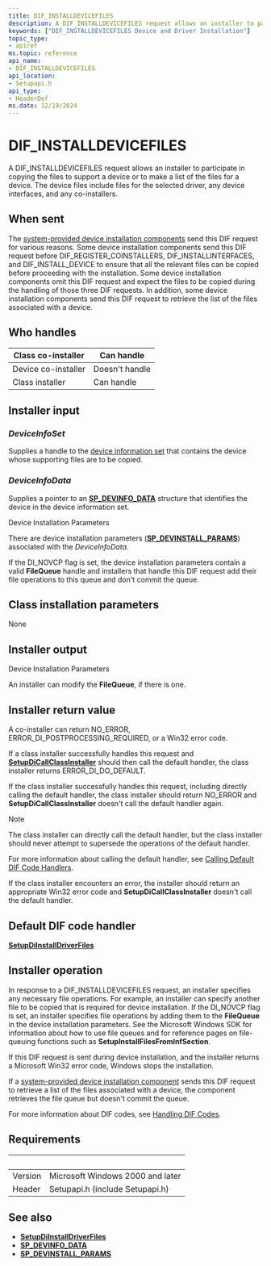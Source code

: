 ```yaml
---
title: DIF_INSTALLDEVICEFILES
description: A DIF_INSTALLDEVICEFILES request allows an installer to participate in copying the files to support a device or to make a list of the files for a device.
keywords: ["DIF_INSTALLDEVICEFILES Device and Driver Installation"]
topic_type:
- apiref
ms.topic: reference
api_name:
- DIF_INSTALLDEVICEFILES
api_location:
- Setupapi.h
api_type:
- HeaderDef
ms.date: 12/19/2024
---
```


# DIF_INSTALLDEVICEFILES

A DIF_INSTALLDEVICEFILES request allows an installer to participate in copying the files to support a device or to make a list of the files for a device. The device files include files for the selected driver, any device interfaces, and any co-installers.

## When sent

The [system-provided device installation components](./index.md) send this DIF request for various reasons. Some device installation components send this DIF request before DIF_REGISTER_COINSTALLERS, DIF_INSTALLINTERFACES, and DIF_INSTALL_DEVICE to ensure that all the relevant files can be copied before proceeding with the installation. Some device installation components omit this DIF request and expect the files to be copied during the handling of those three DIF requests. In addition, some device installation components send this DIF request to retrieve the list of the files associated with a device.

## Who handles

| Class co-installer | Can handle |
|--|--|
| Device co-installer | Doesn't handle |
| Class installer | Can handle |

## Installer input

### *DeviceInfoSet*

Supplies a handle to the [device information set](./device-information-sets.md) that contains the device whose supporting files are to be copied.

### *DeviceInfoData*

Supplies a pointer to an **[SP_DEVINFO_DATA](/windows/win32/api/setupapi/ns-setupapi-sp_devinfo_data)** structure that identifies the device in the device information set.

Device Installation Parameters

There are device installation parameters (**[SP_DEVINSTALL_PARAMS](/windows/win32/api/setupapi/ns-setupapi-sp_devinstall_params_a)**) associated with the *DeviceInfoData*.

If the DI_NOVCP flag is set, the device installation parameters contain a valid **FileQueue** handle and installers that handle this DIF request add their file operations to this queue and don't commit the queue.

## Class installation parameters

None

## Installer output

Device Installation Parameters

An installer can modify the **FileQueue**, if there is one.

## Installer return value

A co-installer can return NO_ERROR, ERROR_DI_POSTPROCESSING_REQUIRED, or a Win32 error code.

If a class installer successfully handles this request and **[SetupDiCallClassInstaller](/windows/win32/api/setupapi/nf-setupapi-setupdicallclassinstaller)** should then call the default handler, the class installer returns ERROR_DI_DO_DEFAULT.

If the class installer successfully handles this request, including directly calling the default handler, the class installer should return NO_ERROR and **SetupDiCallClassInstaller** doesn't call the default handler again.

> [!NOTE]
> The class installer can directly call the default handler, but the class installer should never attempt to supersede the operations of the default handler.

For more information about calling the default handler, see [Calling Default DIF Code Handlers](./calling-the-default-dif-code-handlers.md).

If the class installer encounters an error, the installer should return an appropriate Win32 error code and **SetupDiCallClassInstaller** doesn't call the default handler.

## Default DIF code handler

**[SetupDiInstallDriverFiles](/windows/win32/api/setupapi/nf-setupapi-setupdiinstalldriverfiles)**

## Installer operation

In response to a DIF_INSTALLDEVICEFILES request, an installer specifies any necessary file operations. For example, an installer can specify another file to be copied that is required for device installation. If the DI_NOVCP flag is set, an installer specifies file operations by adding them to the **FileQueue** in the device installation parameters. See the Microsoft Windows SDK for information about how to use file queues and for reference pages on file-queuing functions such as **SetupInstallFilesFromInfSection**.

If this DIF request is sent during device installation, and the installer returns a Microsoft Win32 error code, Windows stops the installation.

If a [system-provided device installation component](./index.md) sends this DIF request to retrieve a list of the files associated with a device, the component retrieves the file queue but doesn't commit the queue.

For more information about DIF codes, see [Handling DIF Codes](./handling-dif-codes.md).

## Requirements

| &nbsp; | &nbsp; |
|--|--|
| Version | Microsoft Windows 2000 and later |
| Header | Setupapi.h (include Setupapi.h) |

## See also

- **[SetupDiInstallDriverFiles](/windows/win32/api/setupapi/nf-setupapi-setupdiinstalldriverfiles)**
- **[SP_DEVINFO_DATA](/windows/win32/api/setupapi/ns-setupapi-sp_devinfo_data)**
- **[SP_DEVINSTALL_PARAMS](/windows/win32/api/setupapi/ns-setupapi-sp_devinstall_params_a)**
